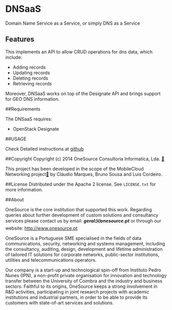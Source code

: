 # DNSaaS
Domain Name Service as a Service, or simply DNS as a Service

## Features
This implements an API to allow CRUD operations for dns data, which include:

* Adding records
* Updating records
* Deleting records
* Retrieving records

Moreover, DNSaaS works on top of the Designate API and brings support for GEO DNS information.


##Requirements

The DNSaaS requires:

* OpenStack Designate


##USAGE

Check Detailed instructions at  [github](https://github.com/OneSourceConsult/DNSaaS/blob/master/USAGE.md)



##Copyright
Copyright (c) 2014 OneSource Consultoria Informatica, Lda. [🔗](http://www.onesource.pt)

This project has been developed in the scope of the MobileCloud Networking project[🔗](http://mobile-cloud-networking.eu) by Cláudio Marques, Bruno Sousa and Luis Cordeiro.

##License
Distributed under the Apache 2 license. See ``LICENSE.txt`` for more information.

##About

OneSource is the core institution that supported this work. Regarding queries about further development of custom solutions and consultancy services please contact us by email: **_geral✉️onesource.pt_** or through our website: <http://www.onesource.pt>

OneSource is a Portuguese SME specialised in the fields of data communications, security, networking and systems management, including the consultancy, auditing, design, development and lifetime administration of tailored IT solutions for corporate networks, public-sector institutions, utilities and telecommunications operators.

Our company is a start-up and technological spin-off from Instituto Pedro Nunes (IPN), a non-profit private organisation for innovation and technology transfer between the University of Coimbra and the industry and business sectors. Faithful to its origins, OneSource keeps a strong involvement in R&D activities, participating in joint research projects with academic institutions and industrial partners, in order to be able to provide its customers with state-of-art services and solutions.
